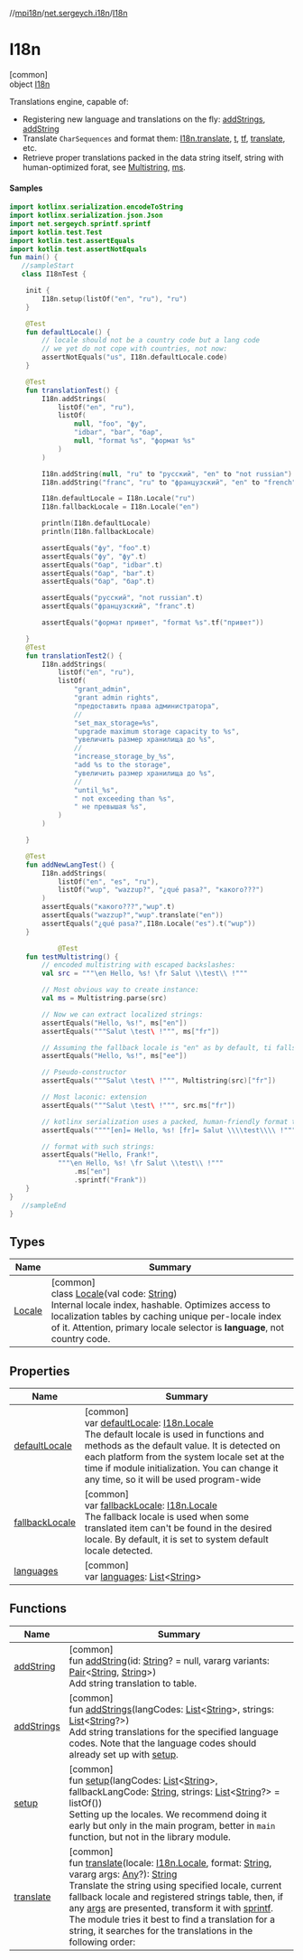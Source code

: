 //[mpi18n](../../../index.md)/[net.sergeych.i18n](../index.md)/[I18n](index.md)

# I18n

[common]\
object [I18n](index.md)

Translations engine, capable of:

- 
   Registering new language and translations on the fly: [addStrings](add-strings.md), [addString](add-string.md)
- 
   Translate `CharSequences` and format them: [I18n.translate](translate.md), [t](../t.md), [tf](../tf.md), [translate](translate.md), etc.
- 
   Retrieve proper translations packed in the data string itself, string with human-optimized forat, see [Multistring](../-multistring/index.md), [ms](../ms.md).

#### Samples

```kotlin
import kotlinx.serialization.encodeToString
import kotlinx.serialization.json.Json
import net.sergeych.sprintf.sprintf
import kotlin.test.Test
import kotlin.test.assertEquals
import kotlin.test.assertNotEquals
fun main() { 
   //sampleStart 
   class I18nTest {

    init {
        I18n.setup(listOf("en", "ru"), "ru")
    }

    @Test
    fun defaultLocale() {
        // locale should not be a country code but a lang code
        // we yet do not cope with countries, not now:
        assertNotEquals("us", I18n.defaultLocale.code)
    }

    @Test
    fun translationTest() {
        I18n.addStrings(
            listOf("en", "ru"),
            listOf(
                null, "foo", "фу",
                "idbar", "bar", "бар",
                null, "format %s", "формат %s"
            )
        )

        I18n.addString(null, "ru" to "русский", "en" to "not russian")
        I18n.addString("franc", "ru" to "французский", "en" to "french")

        I18n.defaultLocale = I18n.Locale("ru")
        I18n.fallbackLocale = I18n.Locale("en")

        println(I18n.defaultLocale)
        println(I18n.fallbackLocale)

        assertEquals("фу", "foo".t)
        assertEquals("фу", "фу".t)
        assertEquals("бар", "idbar".t)
        assertEquals("бар", "bar".t)
        assertEquals("бар", "бар".t)

        assertEquals("русский", "not russian".t)
        assertEquals("французский", "franc".t)

        assertEquals("формат привет", "format %s".tf("привет"))

    }
    @Test
    fun translationTest2() {
        I18n.addStrings(
            listOf("en", "ru"),
            listOf(
                "grant_admin",
                "grant admin rights",
                "предоставить права администратора",
                //
                "set_max_storage=%s",
                "upgrade maximum storage capacity to %s",
                "увеличить размер хранилища до %s",
                //
                "increase_storage_by_%s",
                "add %s to the storage",
                "увеличить размер хранилища до %s",
                //
                "until_%s",
                " not exceeding than %s",
                " не превышая %s",
            )
        )

    }

    @Test
    fun addNewLangTest() {
        I18n.addStrings(
            listOf("en", "es", "ru"),
            listOf("wup", "wazzup?", "¿qué pasa?", "какого???")
        )
        assertEquals("какого???","wup".t)
        assertEquals("wazzup?","wup".translate("en"))
        assertEquals("¿qué pasa?",I18n.Locale("es").t("wup"))
    }

            @Test
    fun testMultistring() {
        // encoded multistring with escaped backslashes:
        val src = """\en Hello, %s! \fr Salut \\test\\ !"""

        // Most obvious way to create instance:
        val ms = Multistring.parse(src)

        // Now we can extract localized strings:
        assertEquals("Hello, %s!", ms["en"])
        assertEquals("""Salut \test\ !""", ms["fr"])

        // Assuming the fallback locale is "en" as by default, ti falls back too:
        assertEquals("Hello, %s!", ms["ee"])

        // Pseudo-constructor
        assertEquals("""Salut \test\ !""", Multistring(src)["fr"])

        // Most laconic: extension
        assertEquals("""Salut \test\ !""", src.ms["fr"])

        // kotlinx serialization uses a packed, human-friendly format too:
        assertEquals(""""[en]= Hello, %s! [fr]= Salut \\\\test\\\\ !"""", Json.encodeToString(ms))

        // format with such strings:
        assertEquals("Hello, Frank!",
            """\en Hello, %s! \fr Salut \\test\\ !"""
                .ms["en"]
                .sprintf("Frank"))
    }
} 
   //sampleEnd
}
```

## Types

| Name | Summary |
|---|---|
| [Locale](-locale/index.md) | [common]<br>class [Locale](-locale/index.md)(val code: [String](https://kotlinlang.org/api/latest/jvm/stdlib/kotlin/-string/index.html))<br>Internal locale index, hashable. Optimizes access to localization tables by caching unique per-locale index of it. Attention, primary locale selector is **language**, not country code. |

## Properties

| Name | Summary |
|---|---|
| [defaultLocale](default-locale.md) | [common]<br>var [defaultLocale](default-locale.md): [I18n.Locale](-locale/index.md)<br>The default locale is used in functions and methods as the default value. It is detected on each platform from the system locale set at the time if module initialization. You can change it any time, so it will be used program-wide |
| [fallbackLocale](fallback-locale.md) | [common]<br>var [fallbackLocale](fallback-locale.md): [I18n.Locale](-locale/index.md)<br>The fallback locale is used when some translated item can't be found in the desired locale. By default, it is set to system default locale detected. |
| [languages](languages.md) | [common]<br>var [languages](languages.md): [List](https://kotlinlang.org/api/latest/jvm/stdlib/kotlin.collections/-list/index.html)&lt;[String](https://kotlinlang.org/api/latest/jvm/stdlib/kotlin/-string/index.html)&gt; |

## Functions

| Name | Summary |
|---|---|
| [addString](add-string.md) | [common]<br>fun [addString](add-string.md)(id: [String](https://kotlinlang.org/api/latest/jvm/stdlib/kotlin/-string/index.html)? = null, vararg variants: [Pair](https://kotlinlang.org/api/latest/jvm/stdlib/kotlin/-pair/index.html)&lt;[String](https://kotlinlang.org/api/latest/jvm/stdlib/kotlin/-string/index.html), [String](https://kotlinlang.org/api/latest/jvm/stdlib/kotlin/-string/index.html)&gt;)<br>Add string translation to table. |
| [addStrings](add-strings.md) | [common]<br>fun [addStrings](add-strings.md)(langCodes: [List](https://kotlinlang.org/api/latest/jvm/stdlib/kotlin.collections/-list/index.html)&lt;[String](https://kotlinlang.org/api/latest/jvm/stdlib/kotlin/-string/index.html)&gt;, strings: [List](https://kotlinlang.org/api/latest/jvm/stdlib/kotlin.collections/-list/index.html)&lt;[String](https://kotlinlang.org/api/latest/jvm/stdlib/kotlin/-string/index.html)?&gt;)<br>Add string translations for the specified language codes. Note that the language codes should already set up with [setup](setup.md). |
| [setup](setup.md) | [common]<br>fun [setup](setup.md)(langCodes: [List](https://kotlinlang.org/api/latest/jvm/stdlib/kotlin.collections/-list/index.html)&lt;[String](https://kotlinlang.org/api/latest/jvm/stdlib/kotlin/-string/index.html)&gt;, fallbackLangCode: [String](https://kotlinlang.org/api/latest/jvm/stdlib/kotlin/-string/index.html), strings: [List](https://kotlinlang.org/api/latest/jvm/stdlib/kotlin.collections/-list/index.html)&lt;[String](https://kotlinlang.org/api/latest/jvm/stdlib/kotlin/-string/index.html)?&gt; = listOf())<br>Setting up the locales. We recommend doing it early but only in the main program, better in `main` function, but not in the library module. |
| [translate](translate.md) | [common]<br>fun [translate](translate.md)(locale: [I18n.Locale](-locale/index.md), format: [String](https://kotlinlang.org/api/latest/jvm/stdlib/kotlin/-string/index.html), vararg args: [Any](https://kotlinlang.org/api/latest/jvm/stdlib/kotlin/-any/index.html)?): [String](https://kotlinlang.org/api/latest/jvm/stdlib/kotlin/-string/index.html)<br>Translate the string using specified locale, current fallback locale and registered strings table, then, if any [args](translate.md) are presented, transform it with [sprintf](https://github.com/sergeych/mp_stools#sprintf-syntax-summary). The module tries it best to find a translation for a string, it searches for the translations in the following order: |
